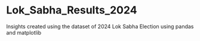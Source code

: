 # Lok_Sabha_Results_2024
Insights created using the dataset of 2024 Lok Sabha Election using pandas and matplotlib
